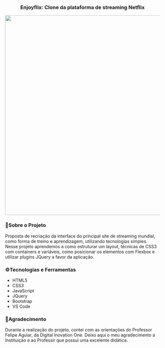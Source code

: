 <h3 align = "center" fontSize="60px">
  Enjoyflix: Clone da plataforma de streaming Netflix</h3>

<div align="center">
<img src="https://user-images.githubusercontent.com/103073732/165357154-87986fdc-e91e-4c76-ae47-56d6dd4f1f2e.gif" width="650px" />
</div>

<h3>📌Sobre o Projeto</h3>

<p>Proposta de recriação da interface do principal site de streaming mundial, como forma de treino e aprendizagem, utilizando tecnologias simples. 
  Nesse projeto aprendemos a como estruturar um layout, técnicas de CSS3 com containers e variáveis, como posicionar os elementos com Flexbox e 
  utilizar plugins JQuery a favor da aplicação.</p>

<h3>⚙Tecnologias e Ferramentas</h3>

- HTML5
- CSS3
- JavaScript
- JQuery
- Bootstrap
- VS Code

<h3>🙌Agradecimento</h3>

<p>Durante a realização do projeto, contei com as orientações do Professor Felipe Aguiar, da Digital Inovation One.
  Deixo aqui o meu agradecimento a Instituição e ao Professir que possui uma excelente didática.</p>
  





